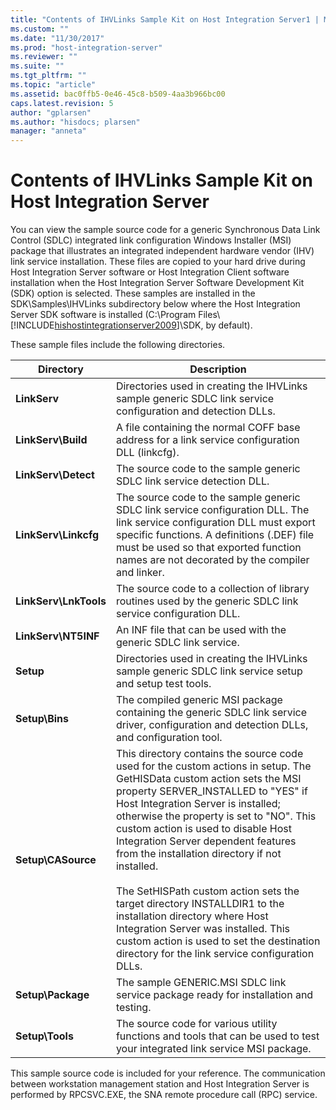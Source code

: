 ```yaml
---
title: "Contents of IHVLinks Sample Kit on Host Integration Server1 | Microsoft Docs"
ms.custom: ""
ms.date: "11/30/2017"
ms.prod: "host-integration-server"
ms.reviewer: ""
ms.suite: ""
ms.tgt_pltfrm: ""
ms.topic: "article"
ms.assetid: bac0ffb5-0e46-45c8-b509-4aa3b966bc00
caps.latest.revision: 5
author: "gplarsen"
ms.author: "hisdocs; plarsen"
manager: "anneta"
---
```

# Contents of IHVLinks Sample Kit on Host Integration Server
You can view the sample source code for a generic Synchronous Data Link Control (SDLC) integrated link configuration Windows Installer (MSI) package that illustrates an integrated independent hardware vendor (IHV) link service installation. These files are copied to your hard drive during Host Integration Server software or Host Integration Client software installation when the Host Integration Server Software Development Kit (SDK) option is selected. These samples are installed in the SDK\Samples\IHVLinks subdirectory below where the Host Integration Server SDK software is installed (C:\Program Files\\[!INCLUDE[hishostintegrationserver2009](../includes/hishostintegrationserver2009-md.md)]\SDK, by default).  
  
 These sample files include the following directories.  
  
|Directory|Description|  
|---------------|-----------------|  
|**LinkServ**|Directories used in creating the IHVLinks sample generic SDLC link service configuration and detection DLLs.|  
|**LinkServ\Build**|A file containing the normal COFF base address for a link service configuration DLL (linkcfg).|  
|**LinkServ\Detect**|The source code to the sample generic SDLC link service detection DLL.|  
|**LinkServ\Linkcfg**|The source code to the sample generic SDLC link service configuration DLL. The link service configuration DLL must export specific functions. A definitions (.DEF) file must be used so that exported function names are not decorated by the compiler and linker.|  
|**LinkServ\LnkTools**|The source code to a collection of library routines used by the generic SDLC link service configuration DLL.|  
|**LinkServ\NT5INF**|An INF file that can be used with the generic SDLC link service.|  
|**Setup**|Directories used in creating the IHVLinks sample generic SDLC link service setup and setup test tools.|  
|**Setup\Bins**|The compiled generic MSI package containing the generic SDLC link service driver, configuration and detection DLLs, and configuration tool.|  
|**Setup\CASource**|This directory contains the source code used for the custom actions in setup. The GetHISData custom action sets the MSI property SERVER_INSTALLED to "YES" if Host Integration Server is installed; otherwise the property is set to "NO". This custom action is used to disable Host Integration Server dependent features from the installation directory if not installed.<br /><br /> The SetHISPath custom action sets the target directory INSTALLDIR1 to the installation directory where Host Integration Server was installed. This custom action is used to set the destination directory for the link service configuration DLLs.|  
|**Setup\Package**|The sample GENERIC.MSI SDLC link service package ready for installation and testing.|  
|**Setup\Tools**|The source code for various utility functions and tools that can be used to test your integrated link service MSI package.|  
  
 This sample source code is included for your reference. The communication between workstation management station and Host Integration Server is performed by RPCSVC.EXE, the SNA remote procedure call (RPC) service.